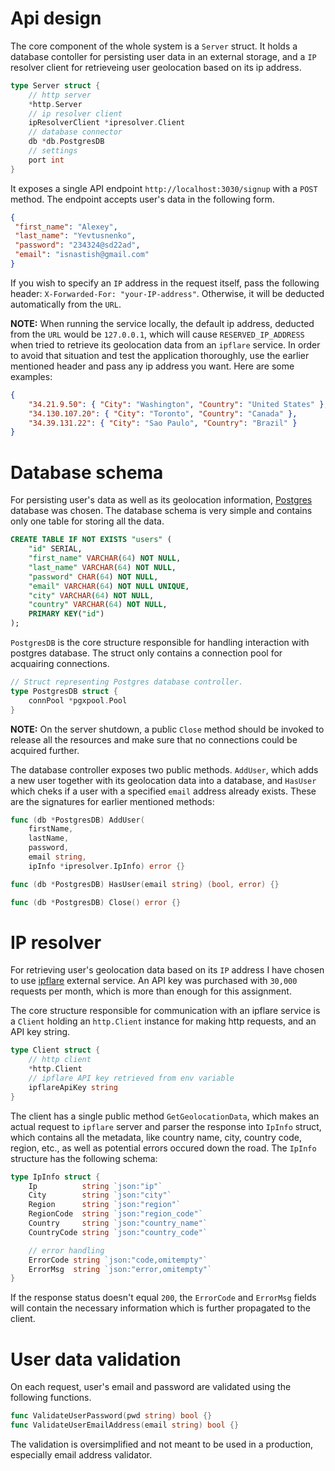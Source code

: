 # Api design
The core component of the whole system is a `Server` struct.
It holds a database contoller for persisting user data in an external storage, and a `IP` resolver client for retrieveing user geolocation based on its ip address. 
```go
type Server struct {
	// http server
	*http.Server
	// ip resolver client
	ipResolverClient *ipresolver.Client
	// database connector
	db *db.PostgresDB
	// settings
	port int
}
```
It exposes a single API endpoint `http://localhost:3030/signup` with a `POST` method. The endpoint accepts user's data in the following form. 
```json
{
 "first_name": "Alexey",
 "last_name": "Yevtusnenko",
 "password": "234324@sd22ad",
 "email": "isnastish@gmail.com"
}
```
If you wish to specify an `IP` address in the request itself, pass the following header: `X-Forwarded-For: "your-IP-address"`. Otherwise, it will be deducted automatically from the `URL`.

**NOTE:**  When running the service locally, the default ip address, deducted from the `URL` would be `127.0.0.1`, which will cause `RESERVED_IP_ADDRESS` when tried to retrieve its geolocation data from an `ipflare` service. In order to avoid that situation and test the application thoroughly, use the earlier mentioned header and pass any ip address you want. 
Here are some examples: 
```json
{
    "34.21.9.50": { "City": "Washington", "Country": "United States" },
    "34.130.107.20": { "City": "Toronto", "Country": "Canada" },
    "34.39.131.22": { "City": "Sao Paulo", "Country": "Brazil" }
}
```

# Database schema
For persisting user's data as well as its geolocation information, [Postgres](https://www.postgresql.org/) database was chosen. The database schema is very simple and contains only one table for storing all the data.

```sql
CREATE TABLE IF NOT EXISTS "users" (
    "id" SERIAL,
    "first_name" VARCHAR(64) NOT NULL,
    "last_name" VARCHAR(64) NOT NULL,
    "password" CHAR(64) NOT NULL,
    "email" VARCHAR(64) NOT NULL UNIQUE,
    "city" VARCHAR(64) NOT NULL,
    "country" VARCHAR(64) NOT NULL,
    PRIMARY KEY("id")
);
```

`PostgresDB` is the core structure responsible for handling interaction with postgres database. The struct only contains a connection pool for acquairing connections.

```go
// Struct representing Postgres database controller.
type PostgresDB struct {
	connPool *pgxpool.Pool
}
```

**NOTE:** On the server shutdown, a public `Close` method should be invoked to release all the resources and make sure that no connections could be acquired further.

The database controller exposes two public methods. `AddUser`, which adds a new user together with its geolocation data into a database, and `HasUser` which cheks if a user with a specified `email` address already exists.
These are the signatures for earlier mentioned methods:

```go
func (db *PostgresDB) AddUser(
    firstName,
    lastName,
    password, 
    email string, 
    ipInfo *ipresolver.IpInfo) error {}

func (db *PostgresDB) HasUser(email string) (bool, error) {}

func (db *PostgresDB) Close() error {}
```

# IP resolver

For retrieving user's geolocation data based on its `IP` address I have chosen to use [ipflare](https://www.ipflare.io/) external service. An API key was purchased with `30,000` requests per month, which is more than enough for this assignment.

The core structure responsible for communication with an ipflare service is a `Client` holding an `http.Client` instance for making http requests, and an API key string.

```go
type Client struct {
	// http client
	*http.Client
	// ipflare API key retrieved from env variable
	ipflareApiKey string
}
```

The client has a single public method `GetGeolocationData`, which makes an actual request to `ipflare` server and parser the response into `IpInfo` struct, which contains all the metadata, like country name, city, country code, region, etc., as well as potential errors occured down the road.
The `IpInfo` structure has the following schema:

```go
type IpInfo struct {
	Ip          string `json:"ip"`
	City        string `json:"city"`
	Region      string `json:"region"`
	RegionCode  string `json:"region_code"`
	Country     string `json:"country_name"`
	CountryCode string `json:"country_code"`

	// error handling
	ErrorCode string `json:"code,omitempty"`
	ErrorMsg  string `json:"error,omitempty"`
}
```

If the response status doesn't equal `200`, the `ErrorCode` and `ErrorMsg` fields will contain the necessary information which is further propagated to the client.

# User data validation

On each request, user's email and password are validated using the following functions.

```go
func ValidateUserPassword(pwd string) bool {}
func ValidateUserEmailAddress(email string) bool {}
```

The validation is oversimplified and not meant to be used in a production, especially email address validator.
